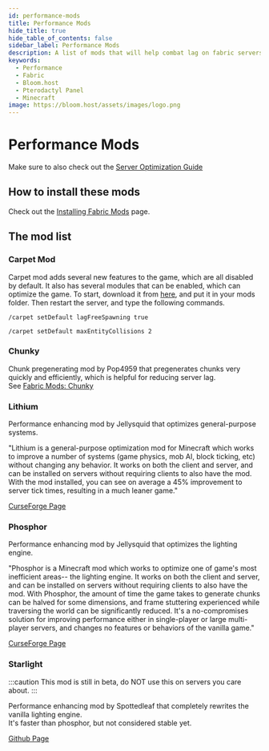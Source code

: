 ```yaml
---
id: performance-mods
title: Performance Mods
hide_title: true
hide_table_of_contents: false
sidebar_label: Performance Mods
description: A list of mods that will help combat lag on fabric servers.
keywords:
  - Performance
  - Fabric
  - Bloom.host
  - Pterodactyl Panel
  - Minecraft
image: https://bloom.host/assets/images/logo.png
---
```

# Performance Mods

Make sure to also check out the [Server Optimization Guide](/docs/running-a-server/server-optimization.md)

## How to install these mods

Check out the [Installing Fabric Mods](/docs/running-a-server/fabric-mods.md) page.

## The mod list

### Carpet Mod

Carpet mod adds several new features to the game, which are all disabled by default. It also has several modules that can be enabled, which can optimize the game. To start, download it from [here](https://www.curseforge.com/minecraft/mc-mods/carpet), and put it in your mods folder. Then restart the server, and type the following commands.

`/carpet setDefault lagFreeSpawning true` 

`/carpet setDefault maxEntityCollisions 2`

### Chunky 

Chunk pregenerating mod by Pop4959 that pregenerates chunks very quickly and efficiently, which is helpful for reducing server lag.  
See [Fabric Mods: Chunky](chunky_fabric.md)

### Lithium

Performance enhancing mod by Jellysquid that optimizes general-purpose systems.

"Lithium is a general-purpose optimization mod for Minecraft which works to improve a number of systems (game physics, mob AI, block ticking, etc) without changing any behavior. It works on both the client and server, and can be installed on servers without requiring clients to also have the mod. With the mod installed, you can see on average a 45% improvement to server tick times, resulting in a much leaner game."

[CurseForge Page](https://www.curseforge.com/minecraft/mc-mods/phosphor/)  

### Phosphor

Performance enhancing mod by Jellysquid that optimizes the lighting engine.

"Phosphor is a Minecraft mod which works to optimize one of game's most inefficient areas-- the lighting engine. It works on both the client and server, and can be installed on servers without requiring clients to also have the mod. With Phosphor, the amount of time the game takes to generate chunks can be halved for some dimensions, and frame stuttering experienced while traversing the world can be significantly reduced. It's a no-compromises solution for improving performance either in single-player or large multi-player servers, and changes no features or behaviors of the vanilla game."

[CurseForge Page](https://www.curseforge.com/minecraft/mc-mods/phosphor/)

### Starlight

:::caution
This mod is still in beta, do NOT use this on servers you care about.
:::

Performance enhancing mod by Spottedleaf that completely rewrites the vanilla lighting engine.  
It's faster than phosphor, but not considered stable yet.

[Github Page](https://github.com/Spottedleaf/Starlight)
